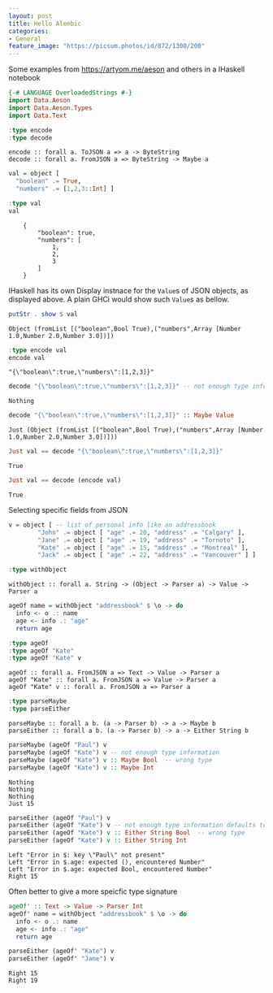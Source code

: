 ```yaml
---
layout: post
title: Hello Alembic
categories:
- General
feature_image: "https://picsum.photos/id/872/1300/200"
---
```


Some examples from https://artyom.me/aeson and others in a IHaskell notebook


```haskell
{-# LANGUAGE OverloadedStrings #-}
import Data.Aeson
import Data.Aeson.Types
import Data.Text

:type encode
:type decode
```  
```
encode :: forall a. ToJSON a => a -> ByteString
decode :: forall a. FromJSON a => ByteString -> Maybe a
```

```haskell
val = object [
  "boolean" .= True,
  "numbers" .= [1,2,3::Int] ]
```

```haskell
:type val
val
```
```
    {
        "boolean": true,
        "numbers": [
            1,
            2,
            3
        ]
    }
```


IHaskell has its own Display instnace for the `Value`s of JSON objects, as displayed above.
A plain GHCi would show such `Value`s as bellow.


```haskell
putStr . show $ val
```
```
Object (fromList [("boolean",Bool True),("numbers",Array [Number 1.0,Number 2.0,Number 3.0])])
```

```haskell
:type encode val
encode val
```
```encode val :: ByteString
"{\"boolean\":true,\"numbers\":[1,2,3]}"
```

```haskell
decode "{\"boolean\":true,\"numbers\":[1,2,3]}" -- not enough type information
```
```
Nothing
```


```haskell
decode "{\"boolean\":true,\"numbers\":[1,2,3]}" :: Maybe Value
```
```
Just (Object (fromList [("boolean",Bool True),("numbers",Array [Number 1.0,Number 2.0,Number 3.0])]))
```


```haskell
Just val == decode "{\"boolean\":true,\"numbers\":[1,2,3]}"
```
```
True
```


```haskell
Just val == decode (encode val)
```
```
True
```

Selecting specific fields from JSON


```haskell
v = object [ -- list of personal info like an addressbook
        "John" .= object [ "age" .= 20, "address" .= "Calgary" ],
        "Jane" .= object [ "age" .= 19, "address" .= "Tornoto" ],
        "Kate" .= object [ "age" .= 15, "address" .= "Montreal" ],
        "Jack" .= object [ "age" .= 22, "address" .= "Vancouver" ] ] 
```


```haskell
:type withObject
```
```
withObject :: forall a. String -> (Object -> Parser a) -> Value -> Parser a
```


```haskell
ageOf name = withObject "addressbook" $ \o -> do
  info <- o .: name
  age <- info .: "age"
  return age
```


```haskell
:type ageOf
:type ageOf "Kate"
:type ageOf "Kate" v
```
```
ageOf :: forall a. FromJSON a => Text -> Value -> Parser a
ageOf "Kate" :: forall a. FromJSON a => Value -> Parser a
ageOf "Kate" v :: forall a. FromJSON a => Parser a
```


```haskell
:type parseMaybe
:type parseEither
```
```
parseMaybe :: forall a b. (a -> Parser b) -> a -> Maybe b
parseEither :: forall a b. (a -> Parser b) -> a -> Either String b
```



```haskell
parseMaybe (ageOf "Paul") v
parseMaybe (ageOf "Kate") v -- not enough type information
parseMaybe (ageOf "Kate") v :: Maybe Bool  -- wrong type
parseMaybe (ageOf "Kate") v :: Maybe Int
```
```
Nothing
Nothing
Nothing
Just 15
```


```haskell
parseEither (ageOf "Paul") v
parseEither (ageOf "Kate") v -- not enough type information defaults to ()
parseEither (ageOf "Kate") v :: Either String Bool  -- wrong type
parseEither (ageOf "Kate") v :: Either String Int
```
```
Left "Error in $: key \"Paul\" not present"
Left "Error in $.age: expected (), encountered Number"
Left "Error in $.age: expected Bool, encountered Number"
Right 15
```

Often better to give a more speicfic type signature


```haskell
ageOf' :: Text -> Value -> Parser Int
ageOf' name = withObject "addressbook" $ \o -> do
  info <- o .: name
  age <- info .: "age"
  return age
```


```haskell
parseEither (ageOf' "Kate") v
parseEither (ageOf' "Jane") v
```
```
Right 15
Right 19
```
